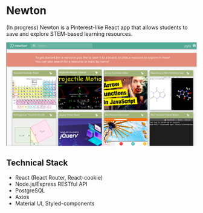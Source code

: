 # Newton
(In progress) Newton is a Pinterest-like React app that allows students to save and explore STEM-based learning resources.

![In Progress Menu](https://github.com/janeszelag/Newton/blob/master/docs/ScreenShot.png?raw=true)

## Technical Stack
- React (React Router, React-cookie) 
- Node.js/Express RESTful API
- PostgreSQL
- Axios
- Material UI, Styled-components

